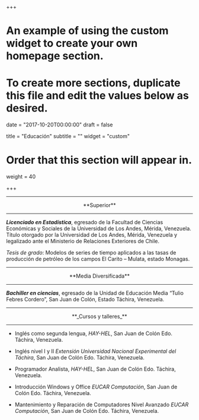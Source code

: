 +++
# An example of using the custom widget to create your own homepage section.
# To create more sections, duplicate this file and edit the values below as desired.

date = "2017-10-20T00:00:00"
draft = false

title = "Educación"
subtitle = ""
widget = "custom"

# Order that this section will appear in.
weight = 40

+++
<hr></hr>
 <center>**Superior**</center>
<hr></hr>

__*Licenciado en Estadística*__, egresado de la Facultad de Ciencias Económicas y Sociales de la Universidad de Los Andes, Mérida, Venezuela. Título otorgado por la Universidad de Los Andes, Mérida, Venezuela y legalizado ante el Ministerio de Relaciones Exteriores de Chile.<br>

*Tesis de grado*: Modelos de series de tiempo aplicados a las tasas de producción de petróleo de los campos El Carito – Mulata, estado Monagas. 

<hr></hr>

 <center>**Media Diversificada**</center>
<hr></hr>

__*Bachiller en ciencias*__, egresado de la Unidad de Educación Media “Tulio Febres Cordero”, San Juan de Colón, Estado Táchira, Venezuela. 

<hr></hr>

<center>**_Cursos y talleres_**</center>
<hr></hr>

- Inglés como segunda lengua, _HAY-HEL_, San Juan de Colón Edo. Táchira, Venezuela.

- Inglés nivel I y II _Extensión Universidad Nacional Experimental del Táchira_, San Juan de Colón Edo. Táchira, Venezuela.

- Programador Analista, _HAY-HEL_, San Juan de Colón Edo. Táchira, Venezuela. 

- Introducción Windows y Office _EUCAR Computación_, San Juan de Colón Edo. Táchira, Venezuela.

- Mantenimiento y Reparación de Computadores Nivel Avanzado _EUCAR Computación_, San Juan de Colón Edo. Táchira, Venezuela.